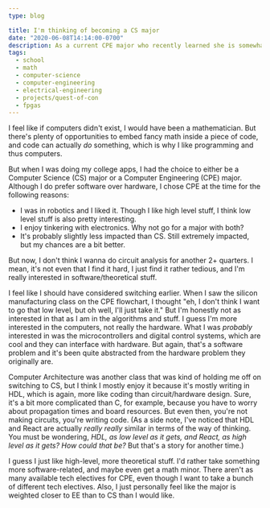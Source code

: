 ```yaml
---
type: blog

title: I'm thinking of becoming a CS major
date: "2020-06-08T14:14:00-0700"
description: As a current CPE major who recently learned she is somewhat averse to circuit analysis...
tags:
  - school
  - math
  - computer-science
  - computer-engineering
  - electrical-engineering
  - projects/quest-of-con
  - fpgas
---
```


I feel like if computers didn't exist, I would have been a mathematician. But there's plenty of opportunities to embed fancy math inside a piece of code, and code can actually _do_ something, which is why I like programming and thus computers.

But when I was doing my college apps, I had the choice to either be a Computer Science (CS) major or a Computer Engineering (CPE) major. Although I do prefer software over hardware, I chose CPE at the time for the following reasons:

- I was in robotics and I liked it. Though I like high level stuff, I think low level stuff is also pretty interesting.
- I enjoy tinkering with electronics. Why not go for a major with both?
- It's probably slightly less impacted than CS. Still extremely impacted, but my chances are a bit better.

But now, I don't think I wanna do circuit analysis for another 2+ quarters. I mean, it's not even that I find it hard, I just find it rather tedious, and I'm really interested in software/theoretical stuff.

I feel like I should have considered switching earlier. When I saw the silicon manufacturing class on the CPE flowchart, I thought "eh, I don't think I want to go that low level, but oh well, I'll just take it." But I'm honestly not as interested in that as I am in the algorithms and stuff. I guess I'm more interested in the computers, not really the hardware. What I was _probably_ interested in was the microcontrollers and digital control systems, which are cool and they can interface with hardware. But again, that's a software problem and it's been quite abstracted from the hardware problem they originally are.

Computer Architecture was another class that was kind of holding me off on switching to CS, but I think I mostly enjoy it because it's mostly writing in HDL, which is again, more like coding than circuit/hardware design. Sure, it's a bit more complicated than C, for example, because you have to worry about propagation times and board resources. But even then, you're not making circuits, you're writing code. (As a side note, I've noticed that HDL and React are actually _really really_ similar in terms of the way of thinking. You must be wondering, _HDL, as low level as it gets, and React, as high level as it gets? How could that be?_ But that's a story for another time.)

I guess I just like high-level, more theoretical stuff. I'd rather take something more software-related, and maybe even get a math minor. There aren't as many available tech electives for CPE, even though I want to take a bunch of different tech electives. Also, I just personally feel like the major is weighted closer to EE than to CS than I would like.
